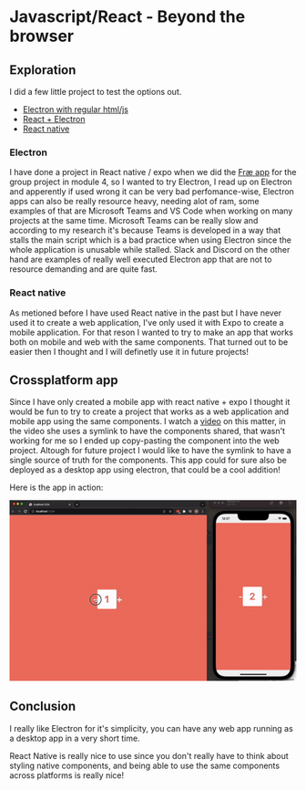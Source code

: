 # Javascript/React - Beyond the browser

## Exploration

I did a few little project to test the options out.

- [Electron with regular html/js](/htmljs-electron/)
- [React + Electron](/react-electron/)
- [React native](/reactnative/)

### Electron

I have done a project in React native / expo when we did the [Fræ app](https://github.com/thorbergurharaldsson/m4grp) for the group project in module 4, so I wanted to try Electron, I read up on Electron and apperently if used wrong it can be very bad perfomance-wise, Electron apps can also be really resource heavy, needing alot of ram, some examples of that are Microsoft Teams and VS Code when working on many projects at the same time.
Microsoft Teams can be really slow and according to my research it's because Teams is developed in a way that stalls the main script which is a bad practice when using Electron since the whole application is unusable while stalled.
Slack and Discord on the other hand are examples of really well executed Electron app that are not to resource demanding and are quite fast.

### React native

As metioned before I have used React native in the past but I have never used it to create a web application, I've only used it with Expo to create a mobile application. For that reson I wanted to try to make an app that works both on mobile and web with the same components. That turned out to be easier then I thought and I will definetly use it in future projects!

## Crossplatform app

Since I have only created a mobile app with react native + expo I thought it would be fun to try to create a project that works as a web application and mobile app using the same components. I watch a [video](https://youtu.be/2wOvhDtqsW8) on this matter, in the video she uses a symlink to have the components shared, that wasn't working for me so I ended up copy-pasting the component into the web project. Altough for future project I would like to have the symlink to have a single source of truth for the components. This app could for sure also be deployed as a desktop app using electron, that could be a cool addition!

Here is the app in action:

![Gif of the app open on a iPhone simulator and in web](./sharedComponent.gif)

## Conclusion

I really like Electron for it's simplicity, you can have any web app running as a desktop app in a very short time.

React Native is really nice to use since you don't really have to think about styling native components, and being able to use the same components across platforms is really nice!
